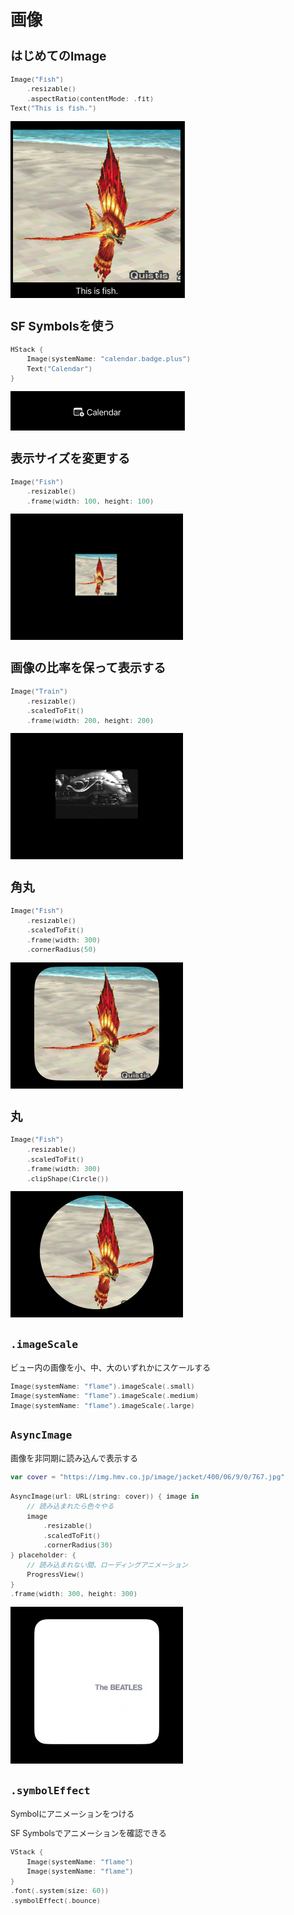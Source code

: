<div style="font-size: 0.8rem;">

# 画像

## はじめてのImage

```swift
Image("Fish")
    .resizable()
    .aspectRatio(contentMode: .fit)
Text("This is fish.")
```

<img src="/Images/View/ImageEssential.png">

## SF Symbolsを使う

```swift
HStack {
    Image(systemName: "calendar.badge.plus")
    Text("Calendar")
}
```

<img src="/Images/View/ImageSFSymbols.png">

## 表示サイズを変更する

```swift
Image("Fish")
    .resizable()
    .frame(width: 100, height: 100)
```

<img src="/Images/View/ImageSize.png">

## 画像の比率を保って表示する

```swift
Image("Train")
    .resizable()
    .scaledToFit()
    .frame(width: 200, height: 200)
```

<img src="/Images/View/ImageFit.png">

## 角丸

```swift
Image("Fish")
    .resizable()
    .scaledToFit()
    .frame(width: 300)
    .cornerRadius(50)
```

<img src="/Images/View/ImageCornerRadius.png">

## 丸

```swift
Image("Fish")
    .resizable()
    .scaledToFit()
    .frame(width: 300)
    .clipShape(Circle())
```

<img src="/Images/View/ImageCircle.png">

## `.imageScale`

ビュー内の画像を小、中、大のいずれかにスケールする

```swift
Image(systemName: "flame").imageScale(.small)
Image(systemName: "flame").imageScale(.medium)
Image(systemName: "flame").imageScale(.large)
```

## `AsyncImage`

画像を非同期に読み込んで表示する

```swift
var cover = "https://img.hmv.co.jp/image/jacket/400/06/9/0/767.jpg"

AsyncImage(url: URL(string: cover)) { image in
    // 読み込まれたら色々やる
    image
        .resizable()
        .scaledToFit()
        .cornerRadius(30)
} placeholder: {
    // 読み込まれない間、ローディングアニメーション
    ProgressView()
}
.frame(width: 300, height: 300)
```

<img src="/Images/View/ImageAsync.png">

## `.symbolEffect`

Symbolにアニメーションをつける

SF Symbolsでアニメーションを確認できる

```swift
VStack {
    Image(systemName: "flame")
    Image(systemName: "flame")
}
.font(.system(size: 60))
.symbolEffect(.bounce)
```

</div>
